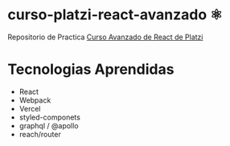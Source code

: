 # curso-platzi-react-avanzado ⚛️

Repositorio de Practica [Curso Avanzado de React de Platzi](https://platzi.com/cursos/react-avanzado/)

# Tecnologias Aprendidas

- React
- Webpack
- Vercel
- styled-componets
- graphql / @apollo
- reach/router